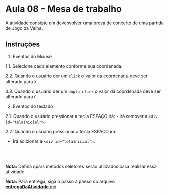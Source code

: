 # Aula 08 - Mesa de trabalho

A atividade consiste em devenvolver uma prova de conceito de uma partida de Jogo da Velha.
        
## Instruções

1. Eventos do Mouse

1.1. Selecione cada elemento conforme sua coordenada.

2.2. Quando o usuário der um `click` o valor da coordenada deve ser alterado para `X`.

3.3. Quando o usuário der um `duplo click` o valor da coordenada deve ser alterado para `O`.

2. Eventos do teclado

2.1. Quando o usuário pressionar a tecla ESPAÇO irá:
    - Irá remover a `<div id="telaInicial">`. 

2.2. Quando o usuário pressionar a tecla ESPAÇO irá:
- Irá adicionar a `<div id="telaInicial">`.


<br><br>

**Nota:** Defina quais métodos seletores serão utilizados para realizar essa atividade.

**Nota:** Para entrega, siga o passo a passo do arquivo [__entregaDaAtividade__.md](https://gitlab.com/wssantanna/ctd-frontii/-/blob/main/08/mesa-de-trabalho/__entregaDaAtividade__.md).
